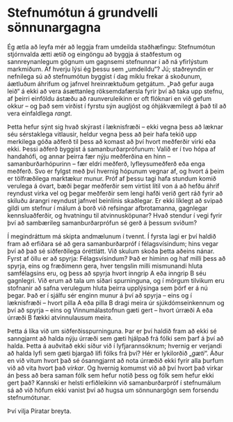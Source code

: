 # Stefnumótun á grundvelli sönnunargagna

Ég ætla að leyfa mér að leggja fram umdeilda staðhæfingu: Stefnumótun
stjórnvalda ætti ætíð og eingöngu að byggja á staðfestum og sannreynanlegum
gögnum um gagnsemi stefnunnar í að ná yfirlýstum markmiðum. Af hverju lýsi ég
þessu sem „umdeildu“? Jú; staðreyndin er nefnilega sú að stefnumótun byggist í
dag miklu frekar á skoðunum, áætluðum áhrifum og jafnvel hreinræktuðum getgátum.
„Það gefur auga leið“ á ekki að vera ásættanleg röksemdafærsla fyrir því að
taka upp stefnu, af þeirri einföldu ástæðu að raunveruleikinn er oft flóknari en
við gefum okkur – og það sem virðist í fyrstu sýn augljóst og óhjákvæmilegt á
það til að vera einfaldlega _rangt_.

Þetta hefur sýnt sig hvað skýrast í læknisfræði – ekki vegna þess að læknar séu
sérstaklega vitlausir, heldur vegna þess að þeir hafa tekið upp merkilega góða
aðferð til þess að komast að því hvort meðferðir virki eða ekki. Þessi aðferð
byggist á samanburðarprófunum: Valið er í tvo hópa af handahófi, og annar þeirra
fær nýju meðferðina en hinn – samanburðarhópurinn – fær eldri meðferð,
lyfleysumeðferð eða enga meðferð. Svo er fylgst með því hvernig hópunum vegnar
af, og hvort á þeim er tölfræðilega marktækur munur. Próf af þessu tagi hafa
stundum komið verulega á óvart, bæði þegar meðferðir sem virtist lítil von á að
hefðu áhrif reyndust virka vel og þegar meðferðir sem lengi hafði verið gert ráð
fyrir að skiluðu árangri reyndust jafnvel beinlínis skaðlegar. Er ekki líklegt
að svipað gildi um stefnur í málum á borð við refsingar afbrotamanna, gagnlegar
kennsluaðferðir, og hvatningu til atvinnusköpunar? Hvað stendur í vegi fyrir því
að sambærileg samanburðarprófun sé gerð á þessum sviðum?

Í megindráttum má skipta andmælunum í tvennt. Í fyrsta lagi er því haldið fram
að erfiðara sé að gera samanburðarpróf í félagsvísindum; hins vegar því að það
sé siðferðilega óréttlátt. Við skulum skoða þetta aðeins nánar. Fyrst af öllu er
að spyrja: Félagsvísindum? Það er himinn og haf milli þess að spyrja, eins og
fræðimenn gera, hver tengslin milli mismunandi hluta samfélagsins eru, og þess
að spyrja hvort inngrip A eða inngrip B séu gagnlegri. Við erum að tala um
síðari spurninguna, og í mörgum tilvikum eru stofnanir að safna verulegum hluta
þeirra upplýsinga sem þörf er á nú þegar. Það er í sjálfu sér enginn munur á því
að spyrja – eins og í læknisfræði – hvort pilla A eða pilla B dragi meira úr
sjúkdómseinkennum og því að spyrja – eins og Vinnumálastofnun gæti gert – hvort
úrræði A eða úrræði B fækki atvinnulausum meira.

Þetta á líka við um siðferðisspurninguna. Þar er því haldið fram að ekki sé
sanngjarnt að halda nýju úrræði sem gæti hjálpað frá fólki sem þarf á því að
halda. Þetta á auðvitað ekki síður við í lyfjarannsóknum; hvernig er verjandi að
halda lyfi sem gæti bjargað lífi fólks frá því? Hér er lykilorðið „_gæti_“. Áður
en við vitum hvort það sé ósanngjarnt að nota úrræðið ekki fyrir alla þurfum við
að vita hvort það _virkar_. Og hvernig komumst við að því hvort það virkar án
þess að bera saman fólk sem hefur notið þess og fólk sem hefur ekki gert það?
Kannski er helsti erfiðleikinn við samanburðarpróf í stefnumálum sá að við höfum
ekki vanist því að hugsa um sönnunargögn sem forsendu stefnumótunar.

Því vilja Píratar breyta.
